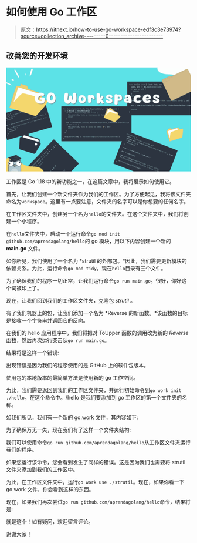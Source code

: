 # 如何使用 Go 工作区

> 原文：<https://itnext.io/how-to-use-go-workspace-edf3c3e73974?source=collection_archive---------0----------------------->

## 改善您的开发环境

![](img/ffec2a550333c1da17cf5a25f2fd9cba.png)

工作区是 Go 1.18 中的新功能之一，在这篇文章中，我将展示如何使用它。

首先，让我们创建一个新文件夹作为我们的工作区。为了方便起见，我将该文件夹命名为`workspace`。这里有一点要注意，文件夹的名字可以是你想要的任何名字。

在工作区文件夹中，创建另一个名为`hello`的文件夹。在这个文件夹中，我们将创建一个小程序。

在`hello`文件夹中，启动一个运行命令`go mod init github.com/aprendagolang/hello`的 go 模块，用以下内容创建一个新的 **main.go** 文件。

如你所见，我们使用了一个名为 *strutil 的外部包。*因此，我们需要更新模块的依赖关系。为此，运行命令`go mod tidy`。现在`hello`目录有三个文件。

为了确保我们的程序一切正常，让我们运行命令`go run main.go`。很好，你好这个词被印上了。

现在，让我们回到我们的工作区文件夹，克隆包 *strutil* 。

有了我们机器上的包，让我们添加一个名为 *Reverse 的新函数。*该函数的目标是接收一个字符串并返回它的反向。

在我们的 hello 应用程序中，我们将把对 ToUpper 函数的调用改为新的 *Reverse* 函数，然后再次运行突击队`go run main.go`。

结果将是这样一个错误:

出现错误是因为我们的程序使用的是 GitHub 上的软件包版本。

使用包的本地版本的最简单方法是使用新的 go 工作空间。

为此，我们需要返回到我们的工作区文件夹，并运行初始命令到`go work init ./hello`。在这个命令中。/hello 是我们要添加到 go 工作区的第一个文件夹的名称。

如我们所见，我们有一个新的 go.work 文件，其内容如下:

为了确保万无一失，现在我们有了这样一个文件夹结构:

我们可以使用命令`go run github.com/aprendagolang/hello`从工作区文件夹运行我们的程序。

如果您运行该命令，您会看到发生了同样的错误。这是因为我们也需要将 strutil 文件夹添加到我们的工作区中。

为此，在工作区文件夹中，运行`go work use ./strutil`。现在，如果你看一下 go.work 文件，你会看到这样的东西。

现在，如果我们再次尝试`go run github.com/aprendagolang/hello`命令，结果将是:

就是这个！如有疑问，欢迎留言评论。

谢谢大家！